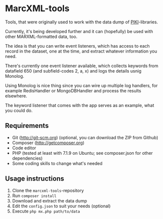 # MarcXML-tools

Tools, that were originally used to work with the data dump of [PIKI](https://piki.verkkokirjasto.fi/web/arena)-libraries.

Currently, it's being developed further and it can (hopefully) be used with other MARXML-formatted data, too.

The idea is that you can write event listeners, which has access to each record in the dataset, one at the time, and extract whatever information you need.

There's currently one event listener available, which collects keywords from datafield 650 (and subfield-codes 2, a, x) and logs the details usnig Monolog.

Using Monolog is nice thing since you can wire up multiple log handlers, for  example RedisHandler or MongoDBHandler and process the results elsewhere.

The keyword listener that comes with the app serves as an example, what you could do.

## Requirements

- Git (http://git-scm.org) (optional, you can download the ZIP from Github)
- Composer (http://getcomposer.org)
- Code editor
- PHP (tested at least with 7.1.9 on Ubuntu; see composer.json for other dependencies)
- Some coding skills to change what's needed

## Usage instructions

1. Clone the `marcxml-tools`-repository
2. Run `composer install`
3. Download and extract the data dump
4. Edit the `config.json` to suit your needs (optional)
5. Execute `php mx.php path/to/data`
